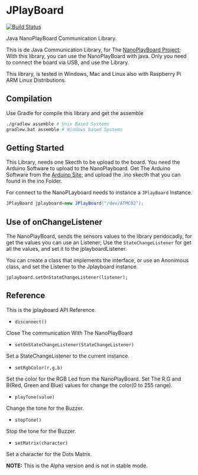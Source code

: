 # JPlayBoard
[![Build Status](https://travis-ci.org/zerasul/JPlayBoard.svg?branch=master)](https://travis-ci.org/zerasul/JPlayBoard)

Java NanoPlayBoard Communication Library.

This is de Java Communication Library, for The [NanoPlayBoard Project](http://nanoplayboard.org); With this library,
you can use the NanoPlayBoard with java. Only you need to connect the board via USB, and use the Library.

This library, is tested in Windows, Mac and Linux also with Raspberry Pi ARM Linux Distributions.

## Compilation

Use Gradle for compile this library and get the assemble

```bash
./gradlew assemble # Unix Based Systems
gradlew.bat assemble # Windows based Systems
```

## Getting Started

This Library, needs one Skecth to be upload to the board. You need the Arduino Software to upload to the NanoPlayboard.
Get The Arduino Software from the [Arduino Site](https://arduino.cc); and upload the .ino skecth that you can found in
the ino Folder.

For connect to the NanoPLayboard needs to instance a ```JPlayBoard``` Instance.

```java
JPlayBoard jplayboard=new JPlayBoard("/dev/ATMC02");
```

## Use of onChangeListener

The NanoPlayBoard, sends the sensors values to the library peridocadly, for get the values you can use an Listener;
Use the ```StateChangeListener``` for get all the values, and set it to the jplayboardListener.

You can create a class that implements the interface, or use an Anonimous class, and set the Listener to the Jplayboard instance.

```
jplayboard.setOnStateChangeListener(listener);
```

## Reference

This is the jplayboard API Reference.

* ```disconnect()```

Close The communication With The NanoPlayBoard

* ```setOnStateChangeListener(StateChangeListener)```

Set a StateChangeListener to the current instance.

* ```setRgbColor(r,g,b)```

Set the color for the RGB Led from the NanoPlayBoard. Set The R,G and B(Red, Green and Blue) values for change the color(0 to 255 range).

* ```playTone(value)```

Change the tone for the Buzzer.

* ```stopTone()```

Stop the tone for the Buzzer.

* ```setMatrix(character)```

Set a character for the Dots Matrix.

**NOTE:** This is the Alpha version and is not in stable mode.
